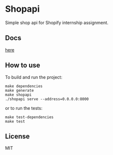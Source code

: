 # Shopapi

Simple shop api for Shopify internship assignment.

## Docs
[here](docs/README.md)

## How to use
To build and run the project:
```
make dependencies
make generate 
make shopapi
./shopapi serve --address=0.0.0.0:8000
```
or to run the tests:
```
make test-dependencies
make test
```

## License
MIT
